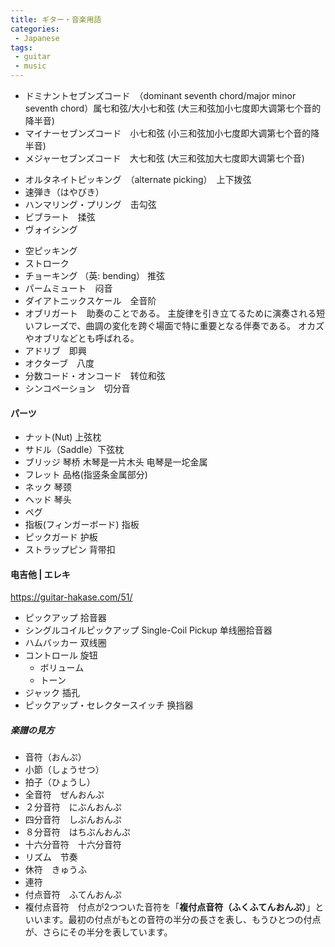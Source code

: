 ```yaml
---
title: ギター・音楽用語
categories:
 - Japanese
tags:
 - guitar
 - music
---
```


+ ドミナントセブンズコード　（dominant seventh chord/major minor seventh chord）属七和弦/大小七和弦 (大三和弦加小七度即大调第七个音的降半音)
+ マイナーセブンズコード　小七和弦 (小三和弦加小七度即大调第七个音的降半音)
+ メジャーセブンズコード　大七和弦 (大三和弦加大七度即大调第七个音)

- オルタネイトピッキング　（alternate picking）　上下拨弦
- 速弾き（はやびき）
- ハンマリング・プリング　击勾弦
- ビブラート　揉弦
- ヴォイシング

+ 空ピッキング
+ ストローク
+ チョーキング （英: bending） 推弦
+ パームミュート　闷音
+ ダイアトニックスケール　全音阶
+ オブリガート　助奏のことである。 主旋律を引き立てるために演奏される短いフレーズで、曲調の変化を跨ぐ場面で特に重要となる伴奏である。 オカズやオブリなどとも呼ばれる。
+ アドリブ　即興
+ オクターブ　八度
+ 分数コード・オンコード　转位和弦
+ シンコペーション　切分音

#### パーツ

+ ナット(Nut) 上弦枕
+ サドル（Saddle）下弦枕
+ ブリッジ 琴桥 木琴是一片木头 电琴是一坨金属
+ フレット 品格(指竖条金属部分)
+ ネック 琴颈
+ ヘッド 琴头
+ ペグ
+ 指板(フィンガーボード) 指板
+ ピックガード 护板
+ ストラップピン 背带扣

#### 电吉他 | エレキ

https://guitar-hakase.com/51/

+ ピックアップ 拾音器
+ シングルコイルピックアップ Single-Coil Pickup 单线圈拾音器
+ ハムバッカー 双线圈
+ コントロール 旋钮
  + ボリューム
  + トーン
+ ジャック 插孔
+ ピックアップ・セレクタースイッチ 换挡器



 ##### 楽譜の見方

+ 音符（おんぷ）
+ 小節（しょうせつ）
+ 拍子（ひょうし）
+ 全音符　ぜんおんぷ
+ ２分音符　にぶんおんぷ
+ 四分音符　しぶんおんぷ
+ ８分音符　はちぶんおんぷ
+ 十六分音符　十六分音符
+ リズム　节奏
+ 休符　きゅうふ
+ 連符
+ 付点音符　ふてんおんぷ
+ 複付点音符　付点が2つついた音符を「**複付点音符（ふくふてんおんぷ）**」といいます。最初の付点がもとの音符の半分の長さを表し、もうひとつの付点が、さらにその半分を表しています。


